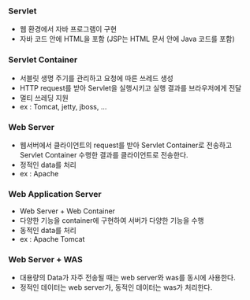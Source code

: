 ### Servlet

- 웹 환경에서 자바 프로그램이 구현
- 자바 코드 안에 HTML을 포함 (JSP는 HTML 문서 안에 Java 코드를  포함)



### Servlet Container

- 서블릿 생명 주기를 관리하고 요청에 따른 쓰레드 생성
- HTTP request를 받아 Servlet을 실행시키고 실행 결과를 브라우저에게 전달
- 멀티 쓰레딩 지원
- ex : Tomcat, jetty, jboss, ...



### Web Server

- 웹서버에서 클라이언트의 request를 받아 Servlet Container로 전송하고 Servlet Container 수행한 결과를 클라이언트로 전송한다.
- 정적인 data를 처리
- ex : Apache



### Web Application Server

- Web Server + Web Container
- 다양한 기능을 container에 구현하여 서버가 다양한 기능을 수행
- 동적인 data를 처리
- ex : Apache Tomcat



### Web Server + WAS

- 대용량의 Data가 자주 전송될 때는 web server와 was를 동시에 사용한다.
- 정적인 데이터는 web server가, 동적인 데이터는 was가 처리한다.
